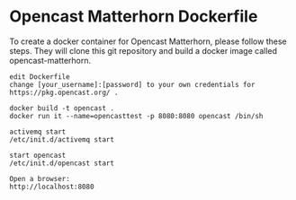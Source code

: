 Opencast Matterhorn Dockerfile
==============================

To create a docker container for Opencast Matterhorn, please follow these steps.
They will clone this git repository and build a docker image called
opencast-matterhorn.

```
edit Dockerfile
change [your_username]:[password] to your own credentials for https://pkg.opencast.org/ .

docker build -t opencast .
docker run it --name=opencasttest -p 8080:8080 opencast /bin/sh

activemq start
/etc/init.d/activemq start

start opencast
/etc/init.d/opencast start

Open a browser:
http://localhost:8080
```

